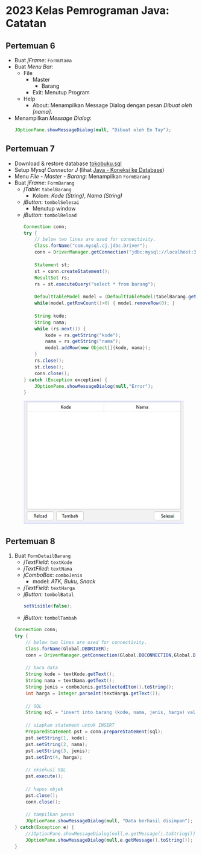 # 2023 Kelas Pemrograman Java: Catatan
## Pertemuan 6
* Buat _jFrame_: `FormUtama`
* Buat _Menu Bar_:
  * File
    * Master
      * Barang
    * Exit: Menutup Program
  * Help
    * About: Menampilkan Message Dialog dengan pesan _Dibuat oleh [nama]_.
* Menampilkan _Message Dialog_:
  ```java
  JOptionPane.showMessageDialog(null, "Dibuat oleh En Tay");
  ```

## Pertemuan 7
* Download & restore database [tokobuku.sql](https://github.com/pujangga123/ruang-belajar-java/raw/main/src/tokobuku.sql)
* Setup _Mysql Connector J_ (lihat [Java - Koneksi ke Database](https://pujangga123.github.io/ruang-belajar-java/22-koneksi-database.html))
* Menu _File - Master - Barang_: Menampilkan `FormBarang`
* Buat _jFrame_: `FormBarang`
  * _jTable_: `tabelBarang`
    * Kolom: _Kode (String)_, _Nama (String)_
  * _jButton_: `tombolSelesai`
    * Menutup window
  * _jButton_: `tombolReload`
    ```java
    Connection conn;
    try {
        // below two lines are used for connectivity.
        Class.forName("com.mysql.cj.jdbc.Driver");
        conn = DriverManager.getConnection("jdbc:mysql://localhost:3306/tokobuku","root","");

        Statement st;
        st = conn.createStatement();
        ResultSet rs;
        rs = st.executeQuery("select * from barang");
        
        DefaultTableModel model = (DefaultTableModel)tabelBarang.getModel();
        while(model.getRowCount()>0) { model.removeRow(0); }
        
        String kode;
        String nama;
        while (rs.next()) {
            kode = rs.getString("kode");
            nama = rs.getString("nama");
            model.addRow(new Object[]{kode, nama});
        }
        rs.close();
        st.close();
        conn.close();
    } catch (Exception exception) {
        JOptionPane.showMessageDialog(null,"Error");
    }
    ```
    ![](images/7-formbarang-1.jpg)

## Pertemuan 8
1. Buat `FormDetailBarang`
   * _jTextField_: `textKode`
   * _jTextFiled_: `textNama`
   * _jComboBox_: `comboJenis`
     * model: _ATK, Buku, Snack_
   * _jTextField_: `textHarga`
   * _jButton_: `tombolBatal`
     ```java
     setVisible(false);
     ```  
   * _jButton_: `tombolTambah`
    ```java
    Connection conn;
    try {
        // below two lines are used for connectivity.
        Class.forName(Global.DBDRIVER);
        conn = DriverManager.getConnection(Global.DBCONNECTION,Global.DBUSER, Global.DBPASS);
        
        // baca data
        String kode = textKode.getText();
        String nama = textNama.getText();
        String jenis = comboJenis.getSelectedItem().toString();
        int harga = Integer.parseInt(textHarga.getText());
        
        // SQL
        String sql = "insert into barang (kode, nama, jenis, harga) values (?,?,?,?)";
        
        // siapkan statement untuk INSERT
        PreparedStatement pst = conn.prepareStatement(sql);
        pst.setString(1, kode);
        pst.setString(2, nama);
        pst.setString(3, jenis);
        pst.setInt(4, harga);
        
        // eksekusi SQL
        pst.execute(); 
        
        // hapus objek 
        pst.close();
        conn.close();
        
        // tampilkan pesan
        JOptionPane.showMessageDialog(null, "Data berhasil disimpan");
    } catch(Exception e) {
        //JOptionPane.showMessageDialog(null,e.getMessage().toString());
        JOptionPane.showMessageDialog(null,e.getMessage().toString());
    } 
    ```